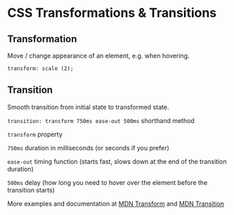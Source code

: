 # CSS Transformations & Transitions

## Transformation

Move / change appearance of an element, e.g. when hovering.

`transform: scale (2);`

## Transition

Smooth transition from initial state to transformed state.

`transition: transform 750ms ease-out 500ms` shorthand method

`transform` property

`750ms` duration in milliseconds (or seconds if you prefer)

`ease-out` timing function (starts fast, slows down at the end of the transition duration)

`500ms` delay (how long you need to hover over the element before the transition starts)

More examples and documentation at [MDN Transform](https://developer.mozilla.org/en-US/docs/Web/CSS/transform) and [MDN Transition](https://developer.mozilla.org/en-US/docs/Web/CSS/transition)
